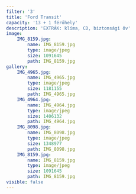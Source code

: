 ```yaml
---
filter: '3'
title: 'Ford Transit'
capacity: '13 + 1 férőhely'
description: 'EXTRÁK: klíma, CD, biztonsági öv'
image:
    IMG_8159.jpg:
        name: IMG_8159.jpg
        type: image/jpeg
        size: 1091645
        path: IMG_8159.jpg
gallery:
    IMG_4965.jpg:
        name: IMG_4965.jpg
        type: image/jpeg
        size: 1181155
        path: IMG_4965.jpg
    IMG_4964.jpg:
        name: IMG_4964.jpg
        type: image/jpeg
        size: 1406132
        path: IMG_4964.jpg
    IMG_8098.jpg:
        name: IMG_8098.jpg
        type: image/jpeg
        size: 1348977
        path: IMG_8098.jpg
    IMG_8159.jpg:
        name: IMG_8159.jpg
        type: image/jpeg
        size: 1091645
        path: IMG_8159.jpg
visible: false
---
```


